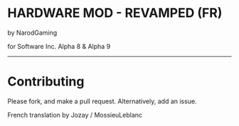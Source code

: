 # HARDWARE MOD - REVAMPED (FR)

by NarodGaming

for Software Inc.    Alpha 8 & Alpha 9

-----

# Contributing

Please fork, and make a pull request.
Alternatively, add an issue.

French translation by Jozay / MossieuLeblanc

